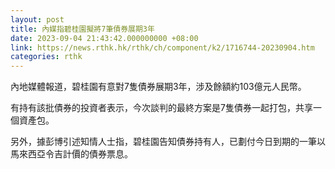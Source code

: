 ```yaml
---
layout: post
title: 內媒指碧桂園擬將7筆債券展期3年
date: 2023-09-04 21:43:42.000000000 +08:00
link: https://news.rthk.hk/rthk/ch/component/k2/1716744-20230904.htm
categories: rthk
---
```


內地媒體報道，碧桂園有意對7隻債券展期3年，涉及餘額約103億元人民幣。

有持有該批債券的投資者表示，今次談判的最終方案是7隻債券一起打包，共享一個資產包。

另外，據彭博引述知情人士指，碧桂園告知債券持有人，已劃付今日到期的一筆以馬來西亞令吉計價的債券票息。
